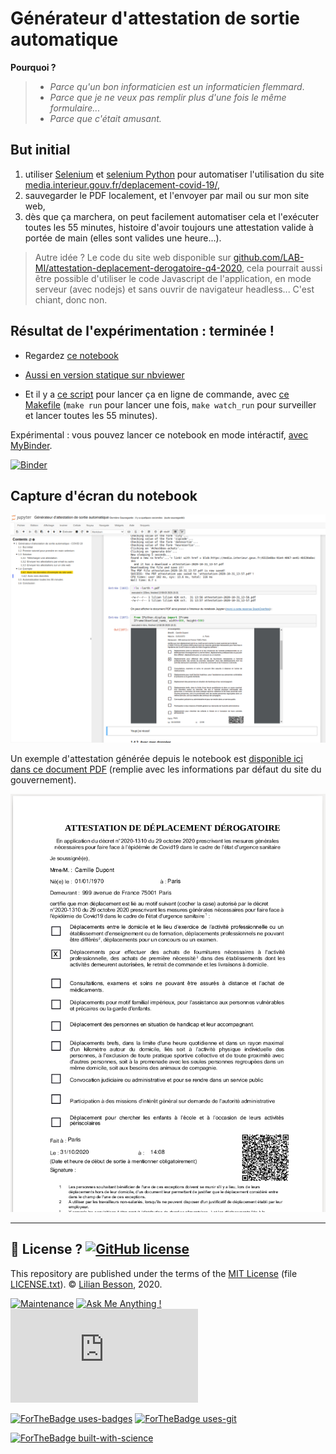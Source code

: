# Générateur d'attestation de sortie automatique

**Pourquoi ?**

> - *Parce qu'un bon informaticien est un informaticien flemmard*.
> - *Parce que je ne veux pas remplir plus d'une fois le même formulaire...*
> - *Parce que c'était amusant.*


## But initial

1. utiliser [Selenium](https://www.selenium.dev/) et [selenium Python](https://selenium-python.readthedocs.io/installation.html) pour automatiser l'utilisation du site [media.interieur.gouv.fr/deplacement-covid-19/](https://media.interieur.gouv.fr/deplacement-covid-19/),
2. sauvegarder le PDF localement, et l'envoyer par mail ou sur mon site web,
3. dès que ça marchera, on peut facilement automatiser cela et l'exécuter toutes les 55 minutes, histoire d'avoir toujours une attestation valide à portée de main (elles sont valides une heure...).

> Autre idée ? Le code du site web disponible sur [github.com/LAB-MI/attestation-deplacement-derogatoire-q4-2020](https://github.com/LAB-MI/attestation-deplacement-derogatoire-q4-2020), cela pourrait aussi être possible d'utiliser le code Javascript de l'application, en mode serveur (avec nodejs) et sans ouvrir de navigateur headless... C'est chiant, donc non.

## Résultat de l'expérimentation : terminée !

- Regardez [ce notebook](G%C3%A9n%C3%A9rateur%20d'attestation%20de%20sortie%20automatique.ipynb)
- [Aussi en version statique sur nbviewer](https://nbviewer.jupyter.org/github/Naereen/Generateur-attestation-de-sortie-automatique-COVID-19-confinement-en-France/blob/main/G%C3%A9n%C3%A9rateur%20d%27attestation%20de%20sortie%20automatique.ipynb)

- Et il y a [ce script](generateur_attestation_sortie_automatique.py) pour lancer ça en ligne de commande, avec [ce Makefile](Makefile) (`make run` pour lancer une fois, `make watch_run` pour surveiller et lancer toutes les 55 minutes).

Expérimental : vous pouvez lancer ce notebook en mode intéractif, [avec MyBinder](https://mybinder.org/v2/gh/Naereen/Generateur-attestation-de-sortie-automatique-COVID-19-confinement-en-France/HEAD?filepath=G%25C3%25A9n%25C3%25A9rateur%2520d'attestation%2520de%2520sortie%2520automatique.ipynb).

[![Binder](https://mybinder.org/badge_logo.svg)](https://mybinder.org/v2/gh/Naereen/Generateur-attestation-de-sortie-automatique-COVID-19-confinement-en-France/HEAD?filepath=G%25C3%25A9n%25C3%25A9rateur%2520d'attestation%2520de%2520sortie%2520automatique.ipynb)


## Capture d'écran du notebook

![capture d'écran du notebook](screenshots/screenshot1.png)

Un exemple d'attestation générée depuis le notebook est [disponible ici dans ce document PDF](exemple_attestation.pdf) (remplie avec les informations par défaut du site du gouvernement).

![capture d'écran de l'attestation](screenshots/screenshot2.png)

---

## :scroll: License ? [![GitHub license](https://img.shields.io/github/license/Naereen/notebooks.svg)](https://github.com/Naereen/notebooks/blob/master/LICENSE)
This repository are published under the terms of the [MIT License](https://lbesson.mit-license.org/) (file [LICENSE.txt](LICENSE.txt)).
© [Lilian Besson](https://GitHub.com/Naereen), 2020.

[![Maintenance](https://img.shields.io/badge/Maintained%3F-yes-green.svg)](https://GitHub.com/Naereen/notebooks/graphs/commit-activity)
[![Ask Me Anything !](https://img.shields.io/badge/Ask%20me-anything-1abc9c.svg)](https://GitHub.com/Naereen/ama)
[![Analytics](https://ga-beacon.appspot.com/UA-38514290-17/github.com/Naereen/notebooks/README.md?pixel)](https://GitHub.com/Naereen/notebooks/)

[![ForTheBadge uses-badges](http://ForTheBadge.com/images/badges/uses-badges.svg)](http://ForTheBadge.com)
[![ForTheBadge uses-git](http://ForTheBadge.com/images/badges/uses-git.svg)](https://GitHub.com/)

[![ForTheBadge built-with-science](http://ForTheBadge.com/images/badges/built-with-science.svg)](https://GitHub.com/Naereen/)
